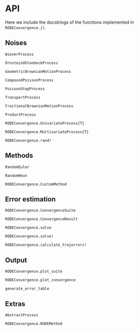 # API

Here we include the docstrings of the functions implemented in `RODEConvergence.jl`.

## Noises

```@docs
WienerProcess
```

```@docs
OrnsteinUhlenbeckProcess
```

```@docs
GeometricBrownianMotionProcess
```

```@docs
CompoundPoissonProcess
```

```@docs
PoissonStepProcess
```

```@docs
TransportProcess
```

```@docs
FractionalBrownianMotionProcess
```

```@docs
ProductProcess
```

```@docs
RODEConvergence.UnivariateProcess{T}
```

```@docs
RODEConvergence.MultivariateProcess{T}
```

```@docs
RODEConvergence.rand!
```

## Methods

```@docs
RandomEuler
```

```@docs
RandomHeun
```

```@docs
RODEConvergence.CustomMethod
```

## Error estimation

```@docs
RODEConvergence.ConvergenceSuite
```

```@docs
RODEConvergence.ConvergenceResult
```

```@docs
RODEConvergence.solve
```

```@docs
RODEConvergence.solve!
```

```@docs
RODEConvergence.calculate_trajerrors!
```

## Output

```@docs
RODEConvergence.plot_suite
```

```@docs
RODEConvergence.plot_convergence
```

```@docs
generate_error_table
```

## Extras

```@docs
AbstractProcess
```

```@docs
RODEConvergence.RODEMethod
```
